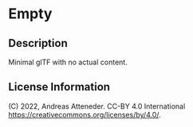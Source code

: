 # Empty

## Description

Minimal glTF with no actual content.

## License Information

(C) 2022, Andreas Atteneder. CC-BY 4.0 International https://creativecommons.org/licenses/by/4.0/. 
